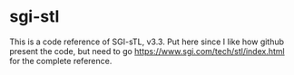 # sgi-stl

This is a code reference of SGI-sTL, v3.3. Put here since I like how github present the code, but need to go https://www.sgi.com/tech/stl/index.html for the complete reference. 
